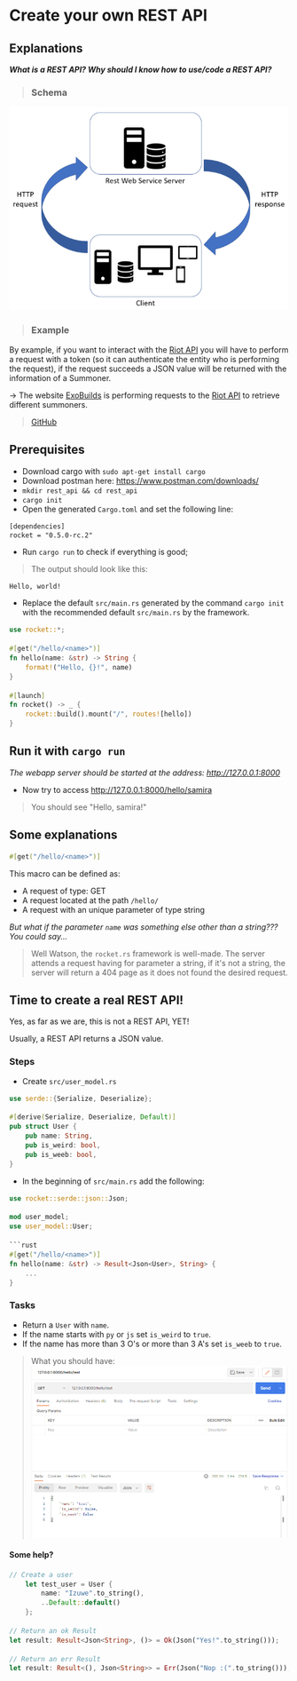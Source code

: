 # Create your own REST API

## Explanations
___What is a REST API? Why should I know how to use/code a REST API?___

> ### Schema
![Schema](rest_api_schema.png)

> ### Example
By example, if you want to interact with the <a href="https://developer.riotgames.com/apis">Riot API</a> you will have to perform a request with a token (so it can authenticate the entity who is performing the request), if the request succeeds a JSON value will be returned with the information of a Summoner.

-> The website <a href="http://exobuilds.cc">ExoBuilds</a> is performing requests to the <a href="https://developer.riotgames.com/apis">Riot API</a> to retrieve different summoners.
> <a href="https://github.com/ExoBuilds/Website">GitHub</a>


## Prerequisites
* Download cargo with `sudo apt-get install cargo`
* Download postman here: <https://www.postman.com/downloads/>
* `mkdir rest_api && cd rest_api`
* `cargo init`
* Open the generated `Cargo.toml` and set the following line:
```cargo
[dependencies]
rocket = "0.5.0-rc.2"
```
* Run `cargo run` to check if everything is good;
> The output should look like this:
```bash
Hello, world!
```

* Replace the default `src/main.rs` generated by the command `cargo init` with the recommended default `src/main.rs` by the framework.
```rust
use rocket::*;

#[get("/hello/<name>")]
fn hello(name: &str) -> String {
    format!("Hello, {}!", name)
}

#[launch]
fn rocket() -> _ {
    rocket::build().mount("/", routes![hello])
}
```

## Run it with `cargo run`
*The webapp server should be started at the address: <http://127.0.0.1:8000>*

* Now try to access <http://127.0.0.1:8000/hello/samira>
> You should see "Hello, samira!" 

## Some explanations
```rust
#[get("/hello/<name>")]
```
This macro can be defined as:
* A request of type: GET
* A request located at the path `/hello/`
* A request with an unique parameter of type string

*But what if the parameter `name` was something else other than a string??? You could say...*
> Well Watson, the `rocket.rs` framework is well-made.
The server attends a request having for parameter a string, if it's not a string, the server will return a 404 page as it does not found the desired request.

## Time to create a real REST API!
Yes, as far as we are, this is not a REST API, YET!

Usually, a REST API returns a JSON value.

### Steps
* Create `src/user_model.rs`
```rust
use serde::{Serialize, Deserialize};

#[derive(Serialize, Deserialize, Default)]
pub struct User {
    pub name: String,
    pub is_weird: bool,
    pub is_weeb: bool,
}
```

* In the beginning of `src/main.rs` add the following:
```rust
use rocket::serde::json::Json;

mod user_model;
use user_model::User;

```rust
#[get("/hello/<name>")]
fn hello(name: &str) -> Result<Json<User>, String> {
    ...
}
```

### Tasks
* Return a `User` with `name`.
* If the name starts with `py` or `js` set `is_weird` to `true`.
* If the name has more than 3 O's or more than 3 A's set `is_weeb` to `true`.

> What you should have:
![Schema](example_response.png)


#### Some help?
```rust
// Create a user
    let test_user = User {
        name: "Izuwe".to_string(),
        ..Default::default()
    };

// Return an ok Result
let result: Result<Json<String>, ()> = Ok(Json("Yes!".to_string()));

// Return an err Result
let result: Result<(), Json<String>> = Err(Json("Nop :(".to_string()));
```
